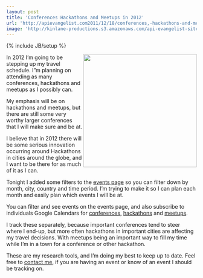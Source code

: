 ```yaml
---
layout: post
title: 'Conferences Hackathons and Meetups in 2012'
url: 'http://apievangelist.com2011/12/18/conferences,-hackathons-and-meetups-in-2012/'
image: 'http://kinlane-productions.s3.amazonaws.com/api-evangelist-site/blog/tag-cloud-hackathon.png'
---
```

{% include JB/setup %}
<p>
     <a href="http://thinkspace.com/5-reasons-to-attend-a-hackathon/" target="_blank"><img src="http://kinlane-productions.s3.amazonaws.com/api-evangelist/tag-cloud-hackathon.png"  width="300" align="right" /></a>
</p>
<p>
     In 2012 I’m going to be stepping up my travel schedule. I”m planning on attending as many conferences, hackathons and meetups as I possibly can.
</p>
<p>
     My emphasis will be on hackathons and meetups, but there are still some very worthy larger conferences that I will make sure and be at.
</p>
<p>
     I believe that in 2012 there will be some serious innovation occurring around Hackathons in cities around the globe, and I want to be there for as much of it as I can.
</p>
<p>
     Tonight I added some filters to the <a title="events page" href="http://www.apievangelist.com/events/">events page</a> so you can filter down by month, city, country and time period. I’m trying to make it so I can plan each month and easily plan which events I will be at.
</p>
<p>
     You can filter and see events on the events page, and also subscribe to individuals Google Calendars for <a title="conference" href="http://www.apievangelist.com/events_conference_calendar.php">conferences,</a> <a title="hackathons" href="http://www.apievangelist.com/events_hackathon_calendar.php">hackathons</a> and <a title="meetups" href="http://www.apievangelist.com/events_meetups_calendar.php">meetups</a>.
</p>
<p>
     I track these separately, because important conferences tend to steer where I end-up, but more often hackathons in important cities are affecting my travel decisions. With meetups being an important way to fill my time while I’m in a town for a conference or other hackathon.
</p>
<p>
     These are my research tools, and I’m doing my best to keep up to date. Feel free to <a title="Contact Me" href="http://www.apievangelist.com/contact.php">contact me</a>, if you are having an event or know of an event I should be tracking on.
</p>
